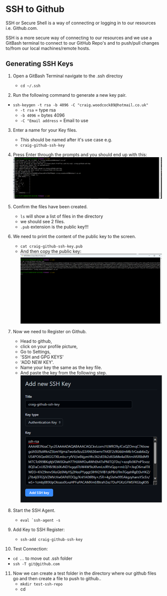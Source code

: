 # SSH to Github

SSH or Secure Shell is a way of connecting or logging in to our resources i.e. Github.com.

SSH is a more secure way of connecting to our resources and we use a GitBash terminal to connect to our GitHub Repo's and to push/pull changes to/from our local machines/remote hosts.

## Generating SSH Keys
1. Open a GitBash Terminal navigate to the .ssh directoy
   - `cd ~/.ssh`

2. Run the following command to generate a new key pair. 
 - `ssh-keygen -t rsa -b 4096 -C "craig.woodcock89@hotmail.co.uk"`
   - `-t rsa` = type rsa
   - `-b 4096` = bytes 4096
   - `-C "Email address` = Email to use

3. Enter a name for your Key files.
   - This should be named after it's use case e.g.
   - `craig-github-ssh-key` 

4. Press Enter through the prompts and you should end up with this:<br>
![RSA KEY](<../SSH Screenshots/Screenshot 2024-01-08 145102.png>)
   
5. Confirm the files have been created.
   - `ls` will show a list of files in the directory
   - we should see 2 files.
   - `.pub` extension is the public key!!!

6. We need to print the content of the public key to the screen.
   - `cat craig-github-ssh-key.pub`
   - And then copy the public key:<br>
![Public key](<../SSH Screenshots/Screenshot 2024-01-08 150705.png>)

7. Now we need to Register on Github.
   - Head to github,
   - click on your profile picture,
   - Go to Settings,
   - 'SSH and GPG KEYS'
   - 'ADD NEW KEY'.
   - Name your key the same as the key file.
   - And paste the key from the following step.<br>
 ![SSH Github](<../SSH Screenshots/Screenshot 2024-01-08 151034.png>)

8. Start the SSH Agent.
   - ``eval `ssh-agent -s``

9. Add Key to SSH Register:
   - `ssh-add craig-github-ssh-key`

10. Test Connection:
   - `cd ..` to move out .ssh folder
   - `ssh -T git@github.com`

11. Now we can create a test folder in the directory where our github files go and then create a file to push to github..
    - `mkdir test-ssh-repo`
    - cd 


